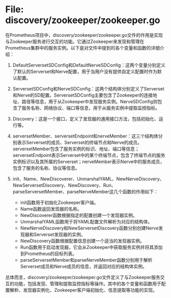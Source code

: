 # File: discovery/zookeeper/zookeeper.go

在Prometheus项目中，discovery/zookeeper/zookeeper.go文件的作用是实现与Zookeeper服务进行交互的功能。它通过Zookeeper来发现和管理在Prometheus集群中的服务实例。以下是对文件中提到的各个变量和函数的详细介绍：

1. DefaultServersetSDConfig和DefaultNerveSDConfig：这两个变量分别定义了默认的Serverset和Nerve配置，用于当用户没有提供自定义配置时作为默认配置。

2. ServersetSDConfig和NerveSDConfig：这两个结构体分别定义了Serverset和Nerve的SD配置。ServersetSDConfig主要包含了Zookeeper的连接地址、路径等信息，用于从Zookeeper中发现服务实例。NerveSDConfig则包含了服务名称、网络协议、端口等信息，用于从服务实例中提取监控指标。

3. Discovery：这是一个接口，定义了发现器的通用接口方法，包括初始化、运行等。

4. serversetMember、serversetEndpoint和nerveMember：这三个结构体分别表示Serverset的成员、Serverset的终端节点和Nerve的成员。serversetMember包含了服务实例的标识、地址、端口等信息；serversetEndpoint表示Serverset中的某个终端节点，包含了终端节点的服务实例标识以及其所属的Serverset；nerveMember表示Nerve中的服务成员，包含了服务的名称、协议等信息。

5. init、Name、NewDiscoverer、UnmarshalYAML、NewNerveDiscovery、NewServersetDiscovery、NewDiscovery、Run、parseServersetMember、parseNerveMember这几个函数的作用如下：
   - init函数用于初始化Zookeeper客户端。
   - Name函数返回发现器的名称。
   - NewDiscoverer函数根据指定的配置创建一个发现器实例。
   - UnmarshalYAML函数用于将YAML配置文件解析为对应的结构体。
   - NewNerveDiscovery和NewServersetDiscovery函数分别创建Nerve发现器和Serverset发现器的实例。
   - NewDiscovery函数根据配置信息创建一个适当的发现器实例。
   - Run函数用于启动发现器，它会从Zookeeper中获取服务实例并将其添加到Prometheus的目标列表。
   - parseServersetMember和parseNerveMember函数分别用于解析Serverset成员和Nerve成员的信息，并返回对应的结构体实例。

总体而言，discovery/zookeeper/zookeeper.go文件定义了与Zookeeper服务交互的功能，包括发现、管理和提取监控指标等操作。其中的各个变量和函数用于配置解析、发现器实例化、Zookeeper客户端初始化、信息提取等功能的实现。

